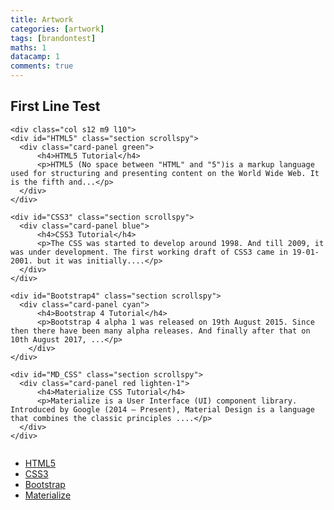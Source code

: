 ```yaml
---
title: Artwork
categories: [artwork]
tags: [brandontest]
maths: 1
datacamp: 1
comments: true
---
```


## First Line Test

<div class="row">

    <div class="col s12 m9 l10">
    <div id="HTML5" class="section scrollspy">
      <div class="card-panel green">
          <h4>HTML5 Tutorial</h4>
          <p>HTML5 (No space between "HTML" and "5")is a markup language used for structuring and presenting content on the World Wide Web. It is the fifth and...</p>
      </div>
    </div>

    <div id="CSS3" class="section scrollspy">
      <div class="card-panel blue">
          <h4>CSS3 Tutorial</h4>
          <p>The CSS was started to develop around 1998. And till 2009, it was under development. The first working draft of CSS3 came in 19-01-2001. but it was initially....</p>
      </div>
    </div>

    <div id="Bootstrap4" class="section scrollspy">
      <div class="card-panel cyan">
          <h4>Bootstrap 4 Tutorial</h4>
          <p>Bootstrap 4 alpha 1 was released on 19th August 2015. Since then there have been many alpha releases. And finally after that on 10th August 2017, ...</p>
        </div>
    </div>
    
    <div id="MD_CSS" class="section scrollspy">
      <div class="card-panel red lighten-1">
          <h4>Materialize CSS Tutorial</h4>
          <p>Materialize is a User Interface (UI) component library. Introduced by Google (2014 – Present), Material Design is a language that combines the classic principles ....</p>
      </div>
    </div>

  </div>
  <div class="col hide-on-small-only m3 l2">
    <ul class="section table-of-contents right-align" style="padding-top:0px; position:fixed;">
      <li class="left-align"><a href="#HTML5">HTML5</a></li>
      <li class="left-align"><a href="#CSS3">CSS3</a></li>
      <li class="left-align"><a href="#Bootstrap4">Bootstrap</a></li>
      <li class="left-align"><a href="#MD_CSS">Materialize</a></li>
    </ul>
  </div>
  
</div>